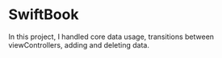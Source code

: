 # SwiftBook
In this project, I handled core data usage, transitions between viewControllers, adding and deleting data.
